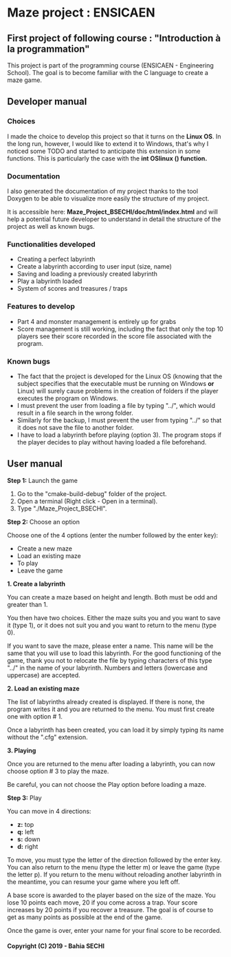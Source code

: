 # Maze project : ENSICAEN

## First project of following course : "Introduction à la programmation"

This project is part of the programming course (ENSICAEN - Engineering School).
The goal is to become familiar with the C language to create a maze game.

## Developer manual

### **Choices**

I made the choice to develop this project so that it turns on the **Linux OS**. In the long run, however, I would like to extend it to Windows, that's why I noticed some TODO and started to anticipate this extension in some functions. This is particularly the case with the **int OSlinux () function.**

### Documentation

I also generated the documentation of my project thanks to the tool Doxygen to be able to visualize more easily the structure of my project.

It is accessible here: **Maze_Project_BSECHI/doc/html/index.html** and will help a potential future developer to understand in detail the structure of the project as well as known bugs.

### Functionalities developed

* Creating a perfect labyrinth
* Create a labyrinth according to user input (size, name)
* Saving and loading a previously created labyrinth
* Play a labyrinth loaded
* System of scores and treasures / traps

### Features to develop

* Part 4 and monster management is entirely up for grabs
* Score management is still working, including the fact that only the top 10 players see their score recorded in the score file associated with the program.

### Known bugs

* The fact that the project is developed for the Linux OS (knowing that the subject specifies that the executable must be running on Windows **or** Linux) will surely cause problems in the creation of folders if the player executes the program on Windows.
* I must prevent the user from loading a file by typing "../", which would result in a file search in the wrong folder.
* Similarly for the backup, I must prevent the user from typing "../" so that it does not save the file to another folder.
* I have to load a labyrinth before playing (option 3). The program stops if the player decides to play without having loaded a file beforehand.

## User manual

**Step 1:** Launch the game

1. Go to the "cmake-build-debug" folder of the project.
2. Open a terminal (Right click - Open in a terminal).
3. Type "./Maze_Project_BSECHI".

**Step 2:** Choose an option

Choose one of the 4 options (enter the number followed by the enter key):
* Create a new maze
* Load an existing maze
* To play
* Leave the game

**1. Create a labyrinth**

You can create a maze based on height and length. Both must be odd and greater than 1.

You then have two choices. Either the maze suits you and you want to save it (type 1), or it does not suit you and you want to return to the menu (type 0).

If you want to save the maze, please enter a name. This name will be the same that you will use to load this labyrinth. For the good functioning of the game, thank you not to relocate the file by typing characters of this type "../" in the name of your labyrinth. Numbers and letters (lowercase and uppercase) are accepted.

**2. Load an existing maze**

The list of labyrinths already created is displayed. If there is none, the program writes it and you are returned to the menu. You must first create one with option # 1.

Once a labyrinth has been created, you can load it by simply typing its name without the ".cfg" extension.

**3. Playing**

Once you are returned to the menu after loading a labyrinth, you can now choose option # 3 to play the maze.

Be careful, you can not choose the Play option before loading a maze.

**Step 3:** Play

You can move in 4 directions:
* **z:** top
* **q:** left
* **s:** down
* **d:** right

To move, you must type the letter of the direction followed by the enter key. You can also return to the menu (type the letter m) or leave the game (type the letter p). If you return to the menu without reloading another labyrinth in the meantime, you can resume your game where you left off.

A base score is awarded to the player based on the size of the maze. You lose 10 points each move, 20 if you come across a trap. Your score increases by 20 points if you recover a treasure. The goal is of course to get as many points as possible at the end of the game.

Once the game is over, enter your name for your final score to be recorded.

#### Copyright (C) 2019 - Bahia SECHI
